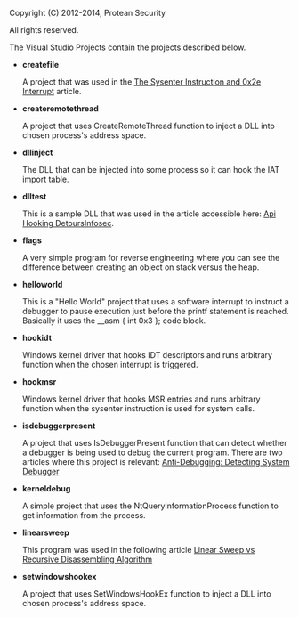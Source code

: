 Copyright (C) 2012-2014, Protean Security

All rights reserved.

The Visual Studio Projects contain the projects described below.

* **createfile**

  A project that was used in the [The Sysenter Instruction and 0x2e Interrupt](http://resources.infosecinstitute.com/the-sysenter-instruction-and-0x2e-interrupt/) article.

* **createremotethread**

    A project that uses CreateRemoteThread function to inject a DLL into chosen process's address space.


* **dllinject**

    The DLL that can be injected into some process so it can hook the IAT import table.

* **dlltest**
   
    This is a sample DLL that was used in the article accessible here: [Api Hooking DetoursInfosec](http://resources.infosecinstitute.com/api-hooking-detours/).

* **flags**

    A very simple program for reverse engineering where you can see the difference between creating an object on stack versus the heap.

* **helloworld**

    This is a "Hello World" project that uses a software interrupt to instruct a debugger to pause execution just before the printf statement is reached. Basically it uses the __asm { int 0x3 }; code block.

* **hookidt**

	Windows kernel driver that hooks IDT descriptors and runs arbitrary function when the chosen interrupt is triggered.

* **hookmsr**

	Windows kernel driver that hooks MSR entries and runs arbitrary function when the sysenter instruction is used for system calls.

* **isdebuggerpresent**

    A project that uses IsDebuggerPresent function that can detect whether a debugger is being used to debug the current program. There are two articles where this project is relevant:
    [Anti-Debugging: Detecting System Debugger](http://resources.infosecinstitute.com/anti-debugging-detecting-system-debugger/)

* **kerneldebug**
  
    A simple project that uses the NtQueryInformationProcess function to get information from the process.

* **linearsweep**
  
    This program was used in the following article [Linear Sweep vs Recursive Disassembling Algorithm](http://resources.infosecinstitute.com/linear-sweep-vs-recursive-disassembling-algorithm/)

* **setwindowshookex**

    A project that uses SetWindowsHookEx function to inject a DLL into chosen process's address space.


